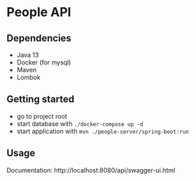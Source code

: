 # People API

## Dependencies

- Java 13
- Docker (for mysql)
- Maven
- Lombok

## Getting started

- go to project root
- start database with `./docker-compose up -d`
- start application with `mvn ./people-server/spring-boot:run`

## Usage

Documentation: http://localhost:8080/api/swagger-ui.html


